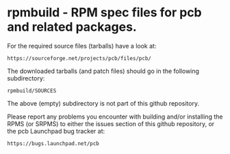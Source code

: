 # rpmbuild - RPM spec files for pcb and related packages.

For the required source files (tarballs) have a look at:

    https://sourceforge.net/projects/pcb/files/pcb/

The downloaded tarballs (and patch files) should go in the following
subdirectory:

    rpmbuild/SOURCES

The above (empty) subdirectory is not part of this github repository.

Please report any problems you encounter with building and/or installing
the RPMS (or SRPMS) to either the issues section of this github
repository, or the pcb Launchpad bug tracker at:

    https://bugs.launchpad.net/pcb


